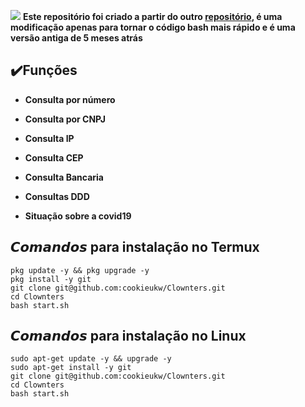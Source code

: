 ![](https://user-images.githubusercontent.com/82988362/153673468-cc24f71f-be25-4de8-9ca6-d847341ae0cc.jpg)
**Este repositório foi criado a partir do outro [repositório](https://github.com/mike90s15/Clownters.c/tree/ffc3380a58f82dad905f198f58ea6e72c36a06a9), é uma modificação apenas para tornar o código bash mais rápido e é uma versão antiga de 5 meses atrás**
  
## ✔️**Funções**
- **Consulta por número**

- **Consulta por CNPJ**

- **Consulta IP**

- **Consulta CEP**

- **Consulta Bancaria**

- **Consultas DDD**

- **Situação sobre a covid19**


## 𝘾𝙤𝙢𝙖𝙣𝙙𝙤𝙨 para instalação no Termux
```
pkg update -y && pkg upgrade -y
pkg install -y git
git clone git@github.com:cookieukw/Clownters.git
cd Clownters
bash start.sh
``` 
## 𝘾𝙤𝙢𝙖𝙣𝙙𝙤𝙨 para instalação no Linux
```
sudo apt-get update -y && upgrade -y
sudo apt-get install -y git
git clone git@github.com:cookieukw/Clownters.git
cd Clownters
bash start.sh
```
